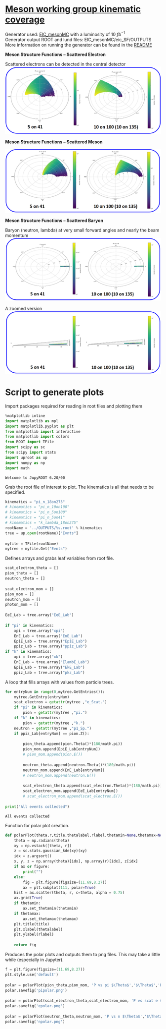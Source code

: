 **[Meson working group kinematic coverage](http://www.vsl.cua.edu/cua_phy/index.php/EIC_Meson_Structure_Working_Group)**
===

Generator used: [EIC_mesonMC](https://github.com/JeffersonLab/EIC_mesonMC) with a luminosity of 10 $fb^{-1}$ <br> 
Generator output ROOT and lund files: EIC_mesonMC/eic_SF/OUTPUTS <br> 
More information on running the generator can be found in the [README](../README.ipynb)

**Meson Structure Functions – Scattered Electron**

Scattered electrons can be detected in the central detector <br>
<img src="./plots/scat_e.png"> 
[](./plots/scat_e.png)

**Meson Structure Functions – Scattered Meson**

<img src="./plots/scat_m.png"> 

**Meson Structure Functions – Scattered Baryon**

Baryon (neutron, lambda) at very small forward angles and nearly the beam momentum <br>
<img src="./plots/scat_b.png"> 

A zoomed version <br>
<img src="./plots/scat_b_zoom.png"> 

**Script to generate plots**
==

Import packages required for reading in root files and plotting them


```python
%matplotlib inline
import matplotlib as mpl
import matplotlib.pyplot as plt
from matplotlib import interactive
from matplotlib import colors
from ROOT import TFile
import scipy as sc
from scipy import stats
import uproot as up
import numpy as np
import math
```

    Welcome to JupyROOT 6.20/00


Grab the root file of interest to plot. The kinematics is all that needs to be specified.


```python
kinematics = "pi_n_18on275"
# kinematics = "pi_n_10on100"
# kinematics = "pi_n_5on100"
# kinematics = "pi_n_5on41"
# kinematics = "k_lambda_18on275"
rootName = '../OUTPUTS/%s.root' % kinematics
tree = up.open(rootName)["Evnts"]

myfile = TFile(rootName)
mytree = myfile.Get("Evnts")
```

Defines arrays and grabs leaf variables from root file.


```python
scat_electron_theta = []
pion_theta = []
neutron_theta = []

scat_electron_mom = []
pion_mom = []
neutron_mom = []
photon_mom = []

EeE_Lab = tree.array("EeE_Lab")

if "pi" in kinematics:
    xpi = tree.array("xpi")
    EnE_Lab = tree.array("EnE_Lab")
    EpiE_Lab = tree.array("EpiE_Lab")
    ppiz_Lab = tree.array("ppiz_Lab")
if "k" in kinematics:
    xpi = tree.array("xk")
    EnE_Lab = tree.array("ElambE_Lab")
    EpiE_Lab = tree.array("EkE_Lab")
    ppiz_Lab = tree.array("pkz_Lab")
```

A loop that fills arrays with values from particle trees.


```python
for entryNum in range(0,mytree.GetEntries()):
    mytree.GetEntry(entryNum)
    scat_electron = getattr(mytree ,"e_Scat.")
    if "pi" in kinematics:
        pion = getattr(mytree ,"pi.")
    if "k" in kinematics:
        pion = getattr(mytree ,"k.")
    neutron = getattr(mytree ,"p1_Sp.")
    if ppiz_Lab[entryNum] == pion.Z():
        
        pion_theta.append(pion.Theta()*(180/math.pi))
        pion_mom.append(EpiE_Lab[entryNum])
        # pion_mom.append(pion.E())
    
        neutron_theta.append(neutron.Theta()*(180/math.pi))
        neutron_mom.append(EnE_Lab[entryNum])
        # neutron_mom.append(neutron.E())
    
        scat_electron_theta.append(scat_electron.Theta()*(180/math.pi))
        scat_electron_mom.append(EeE_Lab[entryNum])
        # scat_electron_mom.append(scat_electron.E())
        
print("All events collected")
```

    All events collected


Function for polar plot creation.


```python
def polarPlot(theta,r,title,thetalabel,rlabel,thetamin=None,thetamax=None,figure=None,ax=None):
    theta = np.radians(theta)
    xy = np.vstack([theta, r])
    z = sc.stats.gaussian_kde(xy)(xy)
    idx = z.argsort()
    x, y, z = np.array(theta)[idx], np.array(r)[idx], z[idx]
    if ax or figure:
        print("")
    else:
        fig = plt.figure(figsize=(11.69,8.27))
        ax = plt.subplot(111, polar=True)
    hist = ax.scatter(theta, r, c=theta, alpha = 0.75)
    ax.grid(True)
    if thetamin:
        ax.set_thetamin(thetamin)
    if thetamax:
        ax.set_thetamax(thetamax)
    plt.title(title)
    plt.xlabel(thetalabel)
    plt.ylabel(rlabel)

    return fig
```

Produces the polar plots and outputs them to png files. This may take a little while (especially in Jupyter).


```python
f = plt.figure(figsize=(11.69,8.27))
plt.style.use('default')

polar = polarPlot(pion_theta,pion_mom, 'P vs pi $\Theta$','$\Theta$','P')
polar.savefig('pipolar.png')
    
polar = polarPlot(scat_electron_theta,scat_electron_mom, 'P vs scat e $\Theta$','$\Theta$','P')
polar.savefig('epolar.png')
        
polar = polarPlot(neutron_theta,neutron_mom, 'P vs n $\Theta$','$\Theta$','P',0.0,5.0)
polar.savefig('npolar.png')
```
